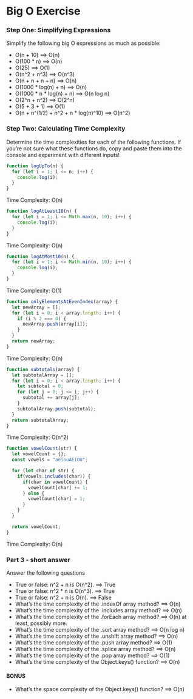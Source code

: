 # Big O Exercise

### Step One: Simplifying Expressions

Simplify the following big O expressions as much as possible:

- O(n + 10)  ==> O(n)
- O(100 * n) ==> O(n)
- O(25) ==> O(1)
- O(n^2 + n^3) ==> O(n^3)
- O(n + n + n + n) ==> O(n)
- O(1000 * log(n) + n) ==> O(n)
- O(1000 * n * log(n) + n) ==> O(n log n)
- O(2^n + n^2) ==> O(2^n)
- O(5 + 3 + 1) ==> O(1)
- O(n + n^(1/2) + n^2 + n * log(n)^10) ==> O(n^2)


### Step Two: Calculating Time Complexity

Determine the time complexities for each of the following functions. If you’re not sure what these functions do, copy and paste them into the console and experiment with different inputs!

```js
function logUpTo(n) {
  for (let i = 1; i <= n; i++) {
    console.log(i);
  }
}
```

Time Complexity: O(n)

```js
function logAtLeast10(n) {
  for (let i = 1; i <= Math.max(n, 10); i++) {
    console.log(i);
  }
}
```

Time Complexity: O(n)

```js
function logAtMost10(n) {
  for (let i = 1; i <= Math.min(n, 10); i++) {
    console.log(i);
  }
}
```

Time Complexity: O(1)

```js
function onlyElementsAtEvenIndex(array) {
  let newArray = [];
  for (let i = 0; i < array.length; i++) {
    if (i % 2 === 0) {
      newArray.push(array[i]);
    }
  }
  return newArray;
}
```

Time Complexity: O(n)

```js
function subtotals(array) {
  let subtotalArray = [];
  for (let i = 0; i < array.length; i++) {
    let subtotal = 0;
    for (let j = 0; j <= i; j++) {
      subtotal += array[j];
    }
    subtotalArray.push(subtotal);
  }
  return subtotalArray;
}
```

Time Complexity: O(n^2)

```js
function vowelCount(str) {
  let vowelCount = {};
  const vowels = "aeiouAEIOU";

  for (let char of str) {
    if(vowels.includes(char)) {
      if(char in vowelCount) {
        vowelCount[char] += 1;
      } else {
        vowelCount[char] = 1;
      }
    }
  }

  return vowelCount;
}
```

Time Complexity: O(n)

### Part 3 - short answer

Answer the following questions

- True or false: n^2 + n is O(n^2). ==> True
- True or false: n^2 * n is O(n^3). ==> True
- True or false: n^2 + n is O(n). ==> False
- What’s the time complexity of the .indexOf array method? ==> O(n)
- What’s the time complexity of the .includes array method? ==> O(n)
- What’s the time complexity of the .forEach array method? ==> O(n) at least, possibly more.
- What’s the time complexity of the .sort array method? ==> O(n log n)
- What’s the time complexity of the .unshift array method? ==> O(n)
- What’s the time complexity of the .push array method? ==> O(1)
- What’s the time complexity of the .splice array method? ==> O(n)
- What’s the time complexity of the .pop array method? ==> O(1)
- What’s the time complexity of the Object.keys() function? ==> O(n)

#### BONUS

- What’s the space complexity of the Object.keys() function? ==> O(n)